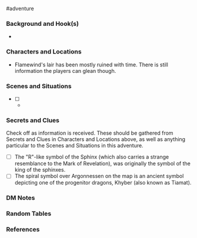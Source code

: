  #adventure 

### Background and Hook(s)

* 

### Characters and Locations

* Flamewind's lair has been mostly ruined with time. There is still information the players can glean though.

### Scenes and Situations

 - [ ] -

### Secrets and Clues
Check off as information is received. These should be gathered from Secrets and Clues in Characters and Locations above, as well as anything particular to the Scenes and Situations in this adventure.

 - [ ]  The "R"-like symbol of the Sphinx (which also carries a strange resemblance to the Mark of Revelation), was originally the symbol of the king of the sphinxes.
 - [ ]  The spiral symbol over Argonnessen on the map is an ancient symbol depicting one of the progenitor dragons, Khyber (also known as Tiamat).

### DM Notes



### Random Tables



### References
